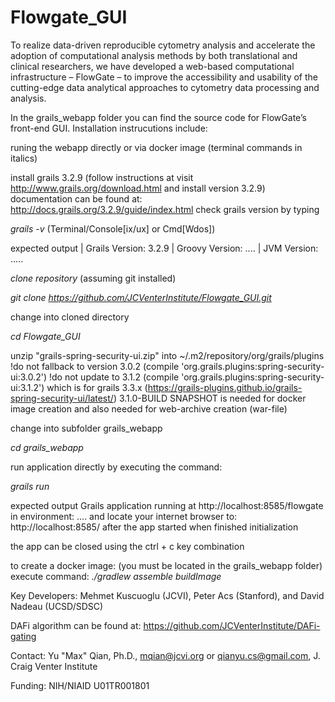# Flowgate_GUI

To realize data-driven reproducible cytometry analysis and accelerate the adoption of computational analysis methods by both translational and clinical researchers, we have developed a web-based computational infrastructure – FlowGate – to improve the accessibility and usability of the cutting-edge data analytical approaches to cytometry data processing and analysis.

In the grails_webapp folder you can find the source code for FlowGate’s front-end GUI. Installation instrucutions include:

runing the webapp directly or via docker image
(terminal commands in italics)

install grails 3.2.9 (follow instructions at visit http://www.grails.org/download.html and install version 3.2.9)
documentation can be found at: http://docs.grails.org/3.2.9/guide/index.html
check grails version by typing

_grails -v_  (Terminal/Console[ix/ux] or Cmd[Wdos])

expected output
| Grails Version: 3.2.9
| Groovy Version: ....
| JVM Version: .....

_clone repository_ (assuming git installed)

_git clone https://github.com/JCVenterInstitute/Flowgate_GUI.git_

change into cloned directory

_cd Flowgate_GUI_

unzip "grails-spring-security-ui.zip" into ~/.m2/repository/org/grails/plugins
!do not fallback to version 3.0.2 (compile 'org.grails.plugins:spring-security-ui:3.0.2')
!do not update to 3.1.2 (compile 'org.grails.plugins:spring-security-ui:3.1.2') which is for grails 3.3.x
(https://grails-plugins.github.io/grails-spring-security-ui/latest/)
3.1.0-BUILD SNAPSHOT is needed for docker image creation and also needed for web-archive creation (war-file)


change into subfolder grails_webapp

_cd grails_webapp_

run application directly by executing the command:

_grails run_

expected output
Grails application running at http://localhost:8585/flowgate in environment: ....
and locate your internet browser to: http://localhost:8585/ after the app started when finished initialization

the app can be closed using the ctrl + c key combination

to create a docker image:  (you must be located in the grails_webapp folder)
execute command: 
_./gradlew assemble buildImage_

Key Developers: Mehmet Kuscuoglu (JCVI), Peter Acs (Stanford), and David Nadeau (UCSD/SDSC)

DAFi algorithm can be found at: https://github.com/JCVenterInstitute/DAFi-gating

Contact: Yu "Max" Qian, Ph.D., mqian@jcvi.org or qianyu.cs@gmail.com, J. Craig Venter Institute

Funding: NIH/NIAID U01TR001801

